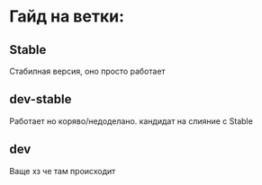 # Гайд на ветки:

## Stable
Стабилная версия, оно просто работает

## dev-stable
Работает но коряво/недоделано. кандидат на слияние с Stable

## dev 
Ваще хз че там происходит
